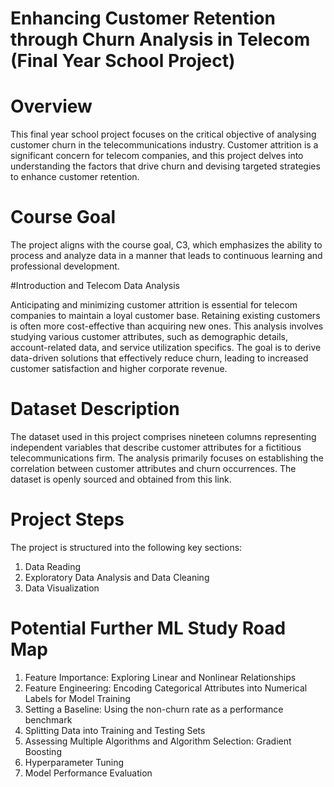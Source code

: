 # Enhancing Customer Retention through Churn Analysis in Telecom (Final Year School Project)

# Overview
This final year school project focuses on the critical objective of analysing customer churn in the telecommunications industry. Customer attrition is a significant concern for telecom companies, and this project delves into understanding the factors that drive churn and devising targeted strategies to enhance customer retention.

# Course Goal
The project aligns with the course goal, C3, which emphasizes the ability to process and analyze data in a manner that leads to continuous learning and professional development.

#Introduction and Telecom Data Analysis

Anticipating and minimizing customer attrition is essential for telecom companies to maintain a loyal customer base. Retaining existing customers is often more cost-effective than acquiring new ones. This analysis involves studying various customer attributes, such as demographic details, account-related data, and service utilization specifics. The goal is to derive data-driven solutions that effectively reduce churn, leading to increased customer satisfaction and higher corporate revenue.

# Dataset Description

The dataset used in this project comprises nineteen columns representing independent variables that describe customer attributes for a fictitious telecommunications firm. The analysis primarily focuses on establishing the correlation between customer attributes and churn occurrences. The dataset is openly sourced and obtained from this link.

# Project Steps
The project is structured into the following key sections:

1. Data Reading
2. Exploratory Data Analysis and Data Cleaning
3. Data Visualization
   
# Potential Further ML Study Road Map
1. Feature Importance: Exploring Linear and Nonlinear Relationships
2. Feature Engineering: Encoding Categorical Attributes into Numerical Labels for Model Training
3. Setting a Baseline: Using the non-churn rate as a performance benchmark
4. Splitting Data into Training and Testing Sets
5. Assessing Multiple Algorithms and Algorithm Selection: Gradient Boosting
6. Hyperparameter Tuning
7. Model Performance Evaluation
